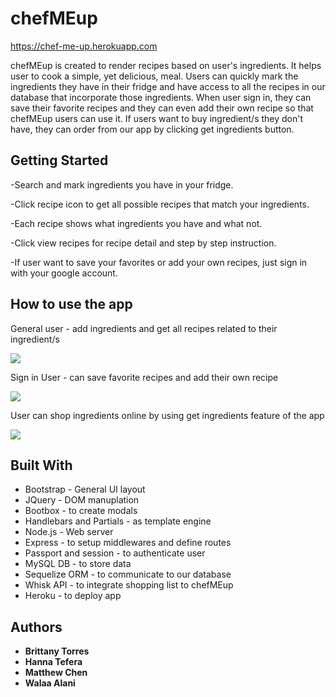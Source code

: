 # chefMEup
https://chef-me-up.herokuapp.com

chefMEup is created to render recipes based on user's ingredients. It helps user to cook a simple, yet delicious, meal.
Users can quickly mark the ingredients they have in their fridge and have access to all the recipes in our database that 
incorporate those ingredients. When user sign in, they can save their favorite recipes and they can even add their own recipe so that chefMEup users can use it. If users want to buy ingredient/s they don't have, they can order from our app by clicking get ingredients button.

## Getting Started

-Search and mark ingredients you have in your fridge.

-Click recipe icon to get all possible recipes that match your ingredients.

-Each recipe shows what ingredients you have and what not.

-Click view recipes for recipe detail and step by step instruction.

-If user want to save your favorites or add your own recipes, just sign in with your google account.

## How to use the app
General user - add ingredients and get all recipes related to their ingredient/s

<img src="https://github.com/matteuc/chef-me-up/blob/master/public/images/chefMEup.gif">


Sign in User - can save favorite recipes and add their own recipe

<img src="https://github.com/matteuc/chef-me-up/blob/master/public/images/chefMEup-SignInUser.gif">


User can shop ingredients online by using get ingredients feature of the app 

<img src="https://github.com/matteuc/chef-me-up/blob/master/public/images/ShoppingList.gif">



## Built With

* Bootstrap - General UI layout
* JQuery - DOM manuplation
* Bootbox - to create modals 
* Handlebars and Partials - as template engine
* Node.js - Web server
* Express - to setup middlewares and define routes
* Passport and session - to authenticate user 
* MySQL DB - to store data
* Sequelize ORM - to communicate to our database
* Whisk API - to integrate shopping list to chefMEup
* Heroku - to deploy app


## Authors

* **Brittany Torres** 
* **Hanna Tefera**
* **Matthew Chen** 
* **Walaa Alani** 
